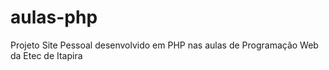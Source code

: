 # aulas-php
 Projeto Site Pessoal desenvolvido em PHP nas aulas de Programação Web da Etec de Itapira
